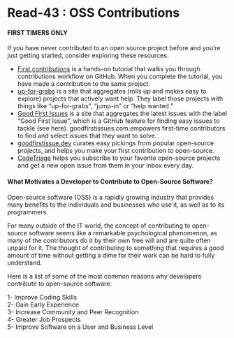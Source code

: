 # Read-43 : OSS Contributions  

#### FIRST TIMERS ONLY  

If you have never contributed to an open source project before and you’re just getting started, consider exploring these resources.  
- [First contributions](https://github.com/firstcontributions/first-contributions) is a hands-on tutorial that walks you through contributions workflow on GitHub. When you complete the tutorial, you have made a contribution to the same project.  
- [up-for-grabs](https://up-for-grabs.net) is a site that aggregates (rolls up and makes easy to explore) projects that actively want help. They label those projects with things like “up-for-grabs”, “jump-in” or “help wanted.”  
- [Good First Issues](goodfirstissues.com) is a site that aggregates the latest issues with the label “Good First Issue”, which is a GitHub feature for finding easy issues to tackle (see here). goodfirstissues.com empowers first-time contributors to find and select issues that they want to solve.  
- [goodfirstissue.dev](goodfirstissue.dev) curates easy pickings from popular open-source projects, and helps you make your first contribution to open-source.  
- [CodeTriage](https://www.codetriage.com/) helps you subscribe to your favorite open-source projects and get a new open issue from them in your inbox every day.  


#### What Motivates a Developer to Contribute to Open-Source Software?  

Open-source software (OSS) is a rapidly growing industry that provides many benefits to the individuals and businesses who use it, as well as to its programmers.  
 
For many outside of the IT world, the concept of contributing to open-source software seems like a remarkable psychological phenomenon, as many of the contributors do it by their own free will and are quite often unpaid for it. The thought of contributing to something that requires a good amount of time without getting a dime for their work can be hard to fully understand.  

Here is a list of some of the most common reasons why developers contribute to open-source software:  

1- Improve Coding Skills  
2- Gain Early Experience  
3- Increase Community and Peer Recognition  
4- Greater Job Prospects  
5- Improve Software on a User and Business Level  

